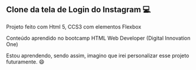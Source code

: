 ## Clone da tela de Login do Instagram :computer:

Projeto feito com Html 5, CCS3 com elementos Flexbox

Conteúdo aprendido no bootcamp HTML Web Developer (Digital Innovation One)

Estou aprendendo, sendo assim, imagino que irei personalizar esse projeto futuramente. :smile:

